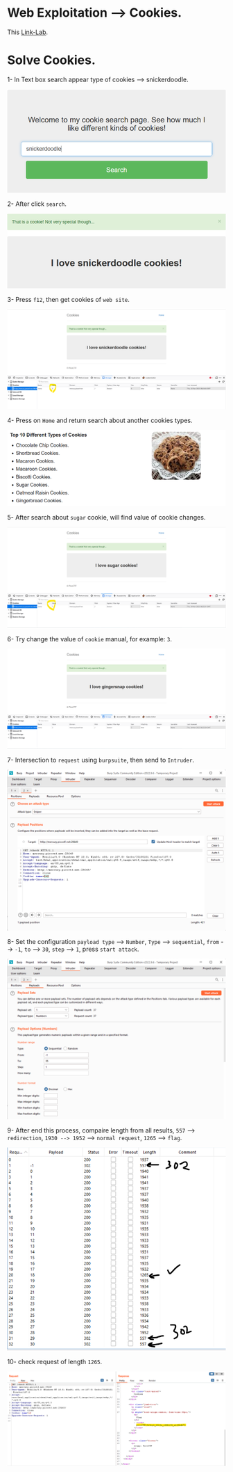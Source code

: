 # Web Exploitation --> Cookies.
This [Link-Lab](https://play.picoctf.org/practice/challenge/173?category=1&page=1).
<br />

# Solve Cookies.
1- In Text box search appear type of cookies --> snickerdoodle.
<br />

![snickerdoodle](screenshots/1.png)
<br />

2- After click `search`.
<br />

![after-search](screenshots/2.png)
<br />

3- Press `f12`, then get cookies of `web site`.
<br />

![f12](screenshots/3.png)
<br />

4- Press on `Home` and return search about another cookies types.
<br />

![cookies-types](screenshots/2.1.png)
<br />

5- After search about `sugar` cookie, will find value of cookie changes.
<br />

![f12-2](screenshots/4.png)
<br />

6- Try change the value of `cookie` manual, for example: `3`.
<br />

![cookies](screenshots/5.png)
<br />

7- Intersection to `request` using `burpsuite`, then send to `Intruder`.
<br />

![Intruder](screenshots/6.png)
<br />

8- Set the configuration `payload type` --> `Number`, `Type` --> `sequential`, `from` --> `-1`, `to` --> `30`, `step` --> `1`, press `start attack`.
<br />


![Intruder2](screenshots/7.png)
<br />

9- After end this process, compaire length from all results, `557` --> `redirection`, `1930 --> 1952` --> `normal request`, `1265` --> `flag`.
<br />

![results](screenshots/8.png)
<br />

10- check request of length `1265`.
<br />

![flag](screenshots/9.png)
<br />